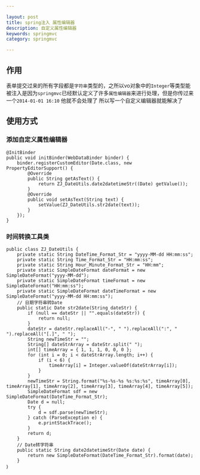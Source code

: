 ```yaml
---

layout: post
title: spring注入 属性编辑器
description: 自定义属性编辑器
keywords: springmvc
category: springmvc

---
```


## 作用

表单提交过来的所有字段都是`字符串`类型的，之所以vo对象中的`Integer`等类型能被注入是因为`springmvc`已经默认定义了许多`属性编辑器`来进行处理，但是你传过来一个`2014-01-01 16:10` 他就不会处理了
所以写一个自定义编辑器就能解决了

## 使用方式

### 添加自定义属性编辑器

	@InitBinder
	public void initBinder(WebDataBinder binder) {
	    binder.registerCustomEditor(Date.class, new PropertyEditorSupport() {
	        @Override
	        public String getAsText() {
	            return ZJ_DateUtils.date2datetimeStr((Date) getValue());
	        }
	        @Override
	        public void setAsText(String text) {
	            setValue(ZJ_DateUtils.str2date(text));
	        }
	    });
	}

### 时间转换工具类

	public class ZJ_DateUtils {
	    private static String DateTime_Format_Str = "yyyy-MM-dd HH:mm:ss";
	    private static String Time_Format_Str = "HH:mm:ss";
	    private static String Hour_Minute_Format_Str = "HH:mm";
	    private static SimpleDateFormat dateFormat = new SimpleDateFormat("yyyy-MM-dd");
	    private static SimpleDateFormat timeFormat = new SimpleDateFormat("HH:mm:ss");
	    private static SimpleDateFormat dateTimeFormat = new SimpleDateFormat("yyyy-MM-dd HH:mm:ss");
	    // 日期字符串转Date
	    public static Date str2date(String dateStr) {
	        if (null == dateStr || "".equals(dateStr)) {
	            return null;
	        }
	        dateStr = dateStr.replaceAll("-", " ").replaceAll(":", " ").replaceAll("[.]", " ");
	        String newTimeStr = "";
	        String[] dateStrArray = dateStr.split(" ");
	        int[] timeArray = { 1, 1, 1, 0, 0, 0 };
	        for (int i = 0; i < dateStrArray.length; i++) {
	            if (i < 6) {
	                timeArray[i] = Integer.valueOf(dateStrArray[i]);
	            }
	        }
	        newTimeStr = String.format("%s-%s-%s %s:%s:%s", timeArray[0], timeArray[1], timeArray[2], timeArray[3], timeArray[4], timeArray[5]);
	        SimpleDateFormat sdf = new SimpleDateFormat(DateTime_Format_Str);
	        Date d = null;
	        try {
	            d = sdf.parse(newTimeStr);
	        } catch (ParseException e) {
	            e.printStackTrace();
	        }
	        return d;
	    }
	    // Date转字符串
	    public static String date2datetimeStr(Date date) {
	        return new SimpleDateFormat(DateTime_Format_Str).format(date);
	    }
	｝